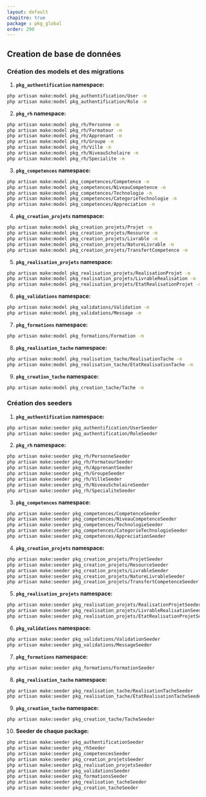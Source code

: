 ```yaml
---
layout: default
chapitre: true
package : pkg_global
order: 290
---
```


## Creation de base de données
### Création des models et des migrations

1. **`pkg_authentification` namespace:**

```bash
php artisan make:model pkg_authentification/User -m
php artisan make:model pkg_authentification/Role -m
```

2. **`pkg_rh` namespace:**

```bash
php artisan make:model pkg_rh/Personne -m
php artisan make:model pkg_rh/Formateur -m
php artisan make:model pkg_rh/Apprenant -m
php artisan make:model pkg_rh/Groupe -m
php artisan make:model pkg_rh/Ville -m
php artisan make:model pkg_rh/NiveauScholaire -m
php artisan make:model pkg_rh/Specialite -m
```

3. **`pkg_competences` namespace:**

```bash
php artisan make:model pkg_competences/Competence -m
php artisan make:model pkg_competences/NiveauCompetence -m
php artisan make:model pkg_competences/Technologie -m
php artisan make:model pkg_competences/CategorieTechnologie -m
php artisan make:model pkg_competences/Appreciation -m
```

4. **`pkg_creation_projets` namespace:**

```bash
php artisan make:model pkg_creation_projets/Projet -m
php artisan make:model pkg_creation_projets/Resource -m
php artisan make:model pkg_creation_projets/Livrable -m
php artisan make:model pkg_creation_projets/NatureLivrable -m
php artisan make:model pkg_creation_projets/TransfertCompetence -m
```

5. **`pkg_realisation_projets` namespace:**

```bash
php artisan make:model pkg_realisation_projets/RealisationProjet -m
php artisan make:model pkg_realisation_projets/LivrableRealisation -m
php artisan make:model pkg_realisation_projets/EtatRealisationProjet -m
```

6. **`pkg_validations` namespace:**

```bash
php artisan make:model pkg_validations/Validation -m
php artisan make:model pkg_validations/Message -m
```

7. **`pkg_formations` namespace:**

```bash
php artisan make:model pkg_formations/Formation -m
```

8. **`pkg_realisation_tache` namespace:**

```bash
php artisan make:model pkg_realisation_tache/RealisationTache -m
php artisan make:model pkg_realisation_tache/EtatRealisationTache -m
```

9. **`pkg_creation_tache` namespace:**

```bash
php artisan make:model pkg_creation_tache/Tache -m
```

### Création des seeders




1. **`pkg_authentification` namespace:**

```bash
php artisan make:seeder pkg_authentification/UserSeeder
php artisan make:seeder pkg_authentification/RoleSeeder
```

2. **`pkg_rh` namespace:**

```bash
php artisan make:seeder pkg_rh/PersonneSeeder
php artisan make:seeder pkg_rh/FormateurSeeder
php artisan make:seeder pkg_rh/ApprenantSeeder
php artisan make:seeder pkg_rh/GroupeSeeder
php artisan make:seeder pkg_rh/VilleSeeder
php artisan make:seeder pkg_rh/NiveauScholaireSeeder
php artisan make:seeder pkg_rh/SpecialiteSeeder
```

3. **`pkg_competences` namespace:**

```bash
php artisan make:seeder pkg_competences/CompetenceSeeder
php artisan make:seeder pkg_competences/NiveauCompetenceSeeder
php artisan make:seeder pkg_competences/TechnologieSeeder
php artisan make:seeder pkg_competences/CategorieTechnologieSeeder
php artisan make:seeder pkg_competences/AppreciationSeeder
```

4. **`pkg_creation_projets` namespace:**

```bash
php artisan make:seeder pkg_creation_projets/ProjetSeeder
php artisan make:seeder pkg_creation_projets/ResourceSeeder
php artisan make:seeder pkg_creation_projets/LivrableSeeder
php artisan make:seeder pkg_creation_projets/NatureLivrableSeeder
php artisan make:seeder pkg_creation_projets/TransfertCompetenceSeeder
```

5. **`pkg_realisation_projets` namespace:**

```bash
php artisan make:seeder pkg_realisation_projets/RealisationProjetSeeder
php artisan make:seeder pkg_realisation_projets/LivrableRealisationSeeder
php artisan make:seeder pkg_realisation_projets/EtatRealisationProjetSeeder
```

6. **`pkg_validations` namespace:**

```bash
php artisan make:seeder pkg_validations/ValidationSeeder
php artisan make:seeder pkg_validations/MessageSeeder
```

7. **`pkg_formations` namespace:**

```bash
php artisan make:seeder pkg_formations/FormationSeeder
```

8. **`pkg_realisation_tache` namespace:**

```bash
php artisan make:seeder pkg_realisation_tache/RealisationTacheSeeder
php artisan make:seeder pkg_realisation_tache/EtatRealisationTacheSeeder
```

9. **`pkg_creation_tache` namespace:**

```bash
php artisan make:seeder pkg_creation_tache/TacheSeeder
```
10. **Seeder de chaque package:**

```bash
php artisan make:seeder pkg_authentificationSeeder
php artisan make:seeder pkg_rhSeeder
php artisan make:seeder pkg_competencesSeeder
php artisan make:seeder pkg_creation_projetsSeeder
php artisan make:seeder pkg_realisation_projetsSeeder
php artisan make:seeder pkg_validationsSeeder
php artisan make:seeder pkg_formationsSeeder
php artisan make:seeder pkg_realisation_tacheSeeder
php artisan make:seeder pkg_creation_tacheSeeder
```

